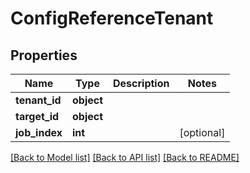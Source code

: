# ConfigReferenceTenant


## Properties
Name | Type | Description | Notes
------------ | ------------- | ------------- | -------------
**tenant_id** | **object** |  | 
**target_id** | **object** |  | 
**job_index** | **int** |  | [optional] 

[[Back to Model list]](../README.md#documentation-for-models) [[Back to API list]](../README.md#documentation-for-api-endpoints) [[Back to README]](../README.md)


